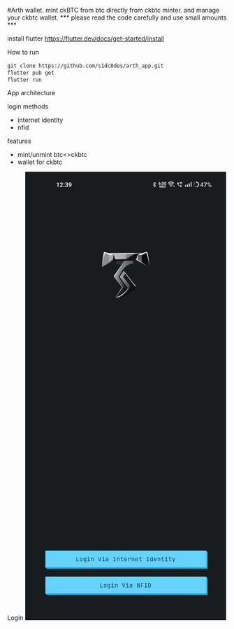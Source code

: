 
#Arth wallet. mint ckBTC from btc directly from ckbtc minter. and manage your ckbtc wallet.
*** please read the code carefully and use small amounts ***

install flutter
   https://flutter.dev/docs/get-started/install


How to run
   ```
   git clone https://github.com/s1dc0des/arth_app.git
   flutter pub get
   flutter run
   ```




App architecture

login methods
   - internet identity
   - nfid


features
   - mint/unmint btc<>ckbtc
   - wallet for ckbtc

Login
![Alt text](/screenshots/login.jpeg?raw=true "Login")